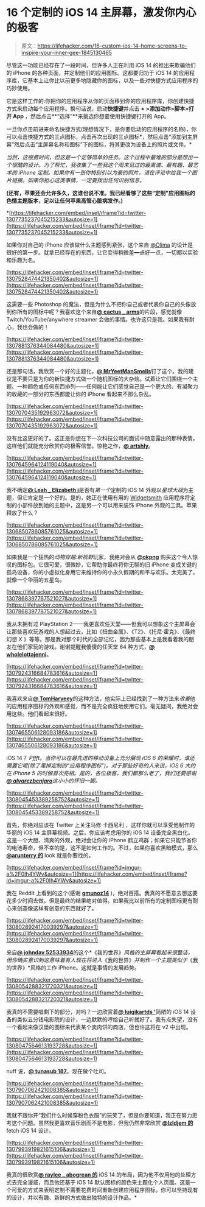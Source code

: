 # 16 个定制的 iOS 14 主屏幕，激发你内心的极客

> 原文：<https://lifehacker.com/16-custom-ios-14-home-screens-to-inspire-your-inner-gee-1845130465>

尽管这一功能已经存在了一段时间，但许多人正在利用 iOS 14 的推出来欺骗他们的 iPhone 的各种页面，并定制他们的应用图标。这都要归功于 iOS 14 的应用程序库，它基本上让你比以前更多地隐藏你的图标，以及一些对快捷方式应用程序的巧妙使用。

它是这样工作的:你把你的应用程序从你的页面移到你的应用程序库，你创建快捷方式来启动每个应用程序。换句话说，启动**快捷键**并点击 **+ >添加动作>脚本>打开 App** ，然后点击**“选择”**来挑选你想要使用快捷键打开的 App。

一旦你点击前进来命名快捷方式(理想情况下，是你要启动的应用程序的名称)，你可以点击快捷方式的三点图标，点击再次出现的三点图标*，然后点击“添加到主屏幕”然后点击“主屏幕名称和图标”下的图标，将其更改为设备上的照片或文件。*

*当然，这很费时间，但这是一个足够简单的任务。这个过程中最难的部分是想出一个很酷的设计。为了帮忙，我收集了一些我这个周末见过的最离谱、最有趣、最艺术的 iPhone 定制。如果你有一张你特别引以为豪的照片，请在评论中给我一个图片链接。如果你担心这类事情，一定要找出任何识别信息。*

**(还有，苹果还会允许多久，这谁也说不准。我已经看够了这些“定制”应用图标的色情主题版本，足以让任何苹果高管心脏病发作。)**

 *[https://lifehacker.com/embed/inset/iframe?id=twitter-1307735237045215233&autosize=1](https://lifehacker.com/embed/inset/iframe?id=twitter-1307735237045215233&autosize=1) 

如果你对自己的 iPhone 应该做什么主题感到紧张，这个来自 [@Olima](https://twitter.com/Olima/status/1307735237045215233) 的设计是很好的第一步。就拿已经存在的东西，让它变得稍微~~差一点~~好一点，一切都以实验和乐趣为名。

 [https://lifehacker.com/embed/inset/iframe?id=twitter-1307528474421350402&autosize=1](https://lifehacker.com/embed/inset/iframe?id=twitter-1307528474421350402&autosize=1) 

这需要一些 Photoshop 的魔法，但是为什么不把你自己或者代表你自己的头像放到你所有的图标中呢？我喜欢这个来自[**@ cactus _ arms**](https://twitter.com/cactus_arms/status/1307528474421350402)的片段，感觉就像 Twitch/YouTube/anywhere streamer 会做的事情。也许这只是我。如果我有耐心，我也会做的！

 [https://lifehacker.com/embed/inset/iframe?id=twitter-1307881376344084480&autosize=1](https://lifehacker.com/embed/inset/iframe?id=twitter-1307881376344084480&autosize=1) 

还是那句话，我欣赏一个好的主题化，[**@ MrYeetManSmells**](https://twitter.com/MrYeetManSmells/status/1307881376344084480)钉了这个。我的建议是不要只是为你的新快捷方式做一个随机图标的大杂烩。试着让它们围绕一个主题、一种颜色或任何东西排列——任何能让它们感觉自己是一个更大的、有凝聚力的收藏的一部分的东西都能让你的 iPhone 看起来不那么杂乱。

 [https://lifehacker.com/embed/inset/iframe?id=twitter-1307070435192963072&autosize=1](https://lifehacker.com/embed/inset/iframe?id=twitter-1307070435192963072&autosize=1) 

没有比这更好的了。这正是你想在下一次科技公司的面试中随意露出的那种表情，这样他们就能充分欣赏你的极客信誉。惊艳之作，[**@ artshly**](https://twitter.com/ARTSHL3Y/status/1307070435192963072)。

 [https://lifehacker.com/embed/inset/iframe?id=twitter-1307645964124119040&autosize=1](https://lifehacker.com/embed/inset/iframe?id=twitter-1307645964124119040&autosize=1) 

我不确定[**@ Leah _ Elizabeth j**](https://twitter.com/leah_elizabethj/status/1307645964124119040/photo/1)是否有*第一个*定制的 iOS 14 外观以*星球大战*为主题，但它肯定是一个好的。是的，她正在使用有用的 [Widgetsmith](https://apps.apple.com/us/app/widgetsmith/id1523682319) 应用程序将定制的小部件放到她的主题中，这是另一个可以用来装饰 iPhone 外观的工具。苹果释放了什么？

 [https://lifehacker.com/embed/inset/iframe?id=twitter-1306850786085761025&autosize=1](https://lifehacker.com/embed/inset/iframe?id=twitter-1306850786085761025&autosize=1) 

如果我是一个狂热的*动物穿越:新视野*玩家，我绝对会从 [**@okpng**](https://twitter.com/okpng/status/1307467155026456576?s=21) 购买这个令人惊叹的图标包。它很可爱，很微妙，它帮助你最终将你无聊的旧 iPhone 变成关键的孤岛设备，你的小虚拟化身用它来维持你的小永久假期的和平与欢乐。太完美了，就像一个华丽的五星岛。

 [https://lifehacker.com/embed/inset/iframe?id=twitter-1307868397787521027&autosize=1](https://lifehacker.com/embed/inset/iframe?id=twitter-1307868397787521027&autosize=1) 

我从未拥有过 PlayStation 2——我更喜欢任天堂——但我可以想象这个主屏幕会让那些喜欢玩游戏的人想起过去，比如《扭曲金属》、《T2》、《托尼·霍克》、《最终幻想 X 》等等。那是我对那个时代的全部记忆，因为那些基本上是我看着我的朋友在他们家玩的游戏。谢谢提醒我傻傻的任天堂 64 种方式，[**@ wholelottajenni**](https://twitter.com/wholelottajenni/status/1307868397787521027)。

 [https://lifehacker.com/embed/inset/iframe?id=twitter-1307924316684783616&autosize=1](https://lifehacker.com/embed/inset/iframe?id=twitter-1307924316684783616&autosize=1) 

我喜欢来自[**@ TomHarveey**](https://twitter.com/TomHarveey/status/1307924316684783616)的这种方法，他实际上已经找到了一种方法来*改善*他的应用程序图标的外观和感觉，而不是完全疯狂地使用它们。毫无疑问，我绝对会用这些。他们看起来很好。

 [https://lifehacker.com/embed/inset/iframe?id=twitter-1307465506128093186&autosize=1](https://lifehacker.com/embed/inset/iframe?id=twitter-1307465506128093186&autosize=1) 

iOS 14？ *Pffft。当你可以在最先进的移动设备上充分展现 iOS 6 的荣耀时，谁还需要它呢(除了黑掉定制的“应用程序图标”)。对于那些好奇的人来说，iOS 6 大约在 iPhone 5 的时候首次亮相。是的，各位极客，我们都那么老了，我们还要感谢[**@ alvarezbenjaro**](https://twitter.com/alvarezbenjaro/status/1307465506128093186)这小小的怀旧一脚。*

 [https://lifehacker.com/embed/inset/iframe?id=twitter-1308045453389258752&autosize=1](https://lifehacker.com/embed/inset/iframe?id=twitter-1308045453389258752&autosize=1) 

首先，你绝对应该在 Twitter 上关注马修·卡西尼利 ，这样你就可以享受他制作的华丽的 iOS 14 主屏幕视频。之后，你应该考虑用你的 iOS 14 设备完全黑白化。这是一个大胆、清爽的外观，绝对会让你的 iPhone 鹤立鸡群；如果它只能节省你的电池寿命，但不幸的是，这不是如何工作的。不过，如果你喜欢黑暗模式，那么 [**@arunterry 的**](https://twitter.com/arunterry/status/1308045453389258752) look 就是你要找的。

 [https://lifehacker.com/embed/inset/iframe?id=imgur-a%2F0Ih4YWv&autosize=1](https://lifehacker.com/embed/inset/iframe?id=imgur-a%2F0Ih4YWv&autosize=1) 

我在 Reddit 上看到的这个(感谢 [**gmunoz14**](https://imgur.com/gallery/0Ih4YWv) )，绝对百搭。我真的不愿意去想这要花多少时间去做，但是最终的结果绝对值得。如果我比以前所有的定制图标更有耐心来创造像这样有创意的东西就好了。

 [https://lifehacker.com/embed/inset/iframe?id=twitter-1308028924170039297&autosize=1](https://lifehacker.com/embed/inset/iframe?id=twitter-1308028924170039297&autosize=1) 

来自[**@ johndav 52533934**](https://twitter.com/JohnDav52533934/status/1308028924170039297)的这个*《我的世界》*风格的主屏幕看起来很整洁，但你确实意识到这意味着有人现在将进入*《我的世界》*并制作一个主题类似于*《我的世界》*风格的工作 iPhone。这就是事情的发展趋势。

 [https://lifehacker.com/embed/inset/iframe?id=twitter-1308054288321720321&autosize=1](https://lifehacker.com/embed/inset/iframe?id=twitter-1308054288321720321&autosize=1) 

我真的不需要唱剩下的部分，对吗？一边欣赏着[**@ luigikartds '**](https://twitter.com/luigikartds/status/1308054288321720321/photo/1)简陋的 iOS 14 设备的类似五分钱电影院的设计，一边默默的哼给自己听就好了。我有点失望，没有一个看起来像汉堡的图标来代表某个卖肉饼的商店，但也许这将在 v2 中出现。

 [https://lifehacker.com/embed/inset/iframe?id=twitter-1308047564613193728&autosize=1](https://lifehacker.com/embed/inset/iframe?id=twitter-1308047564613193728&autosize=1) 

nuff 说，[**@ tunasub 187**](https://twitter.com/tunasub187/status/1308047564613193728)。现在做个吐司。

 [https://lifehacker.com/embed/inset/iframe?id=twitter-1307907062421008385&autosize=1](https://lifehacker.com/embed/inset/iframe?id=twitter-1307907062421008385&autosize=1) 

我就不跟你开“我们什么时候穿粉色衣服”的玩笑了，但是你要知道，我正在努力思考这个问题。虽然我更喜欢音乐剧而不是电影，但我仍然非常欣赏 [**@lzldjem 的**](https://twitter.com/lzldjem/status/1307907062421008385) fetch iOS 14 设计。

 [https://lifehacker.com/embed/inset/iframe?id=twitter-1307993919821615106&autosize=1](https://lifehacker.com/embed/inset/iframe?id=twitter-1307993919821615106&autosize=1) 

我真的很欣赏[**@ raylee _ abogrean 的**](https://twitter.com/Rayle_abogrean/status/1307993919821615106) iOS 14 的布局，因为他不仅用他的处理方式去完全漫威，而且他还基于 iOS 14 默认图标的颜色来主题化个人页面。这是一个可爱的方式来表明定制不需要花费时间重新创建应用程序图标。你可以坚持现有的设计，并以有趣、新鲜的方式做出独特的设计作品。*